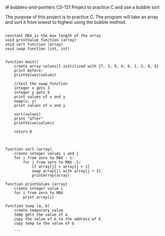 i# bubbles-and-pointers
CS-121 Project to practice C and use a bubble sort

The purpose of this project is to practice C. The program will take an array and sort it from lowest to highest using the bubble method.
```

constant MAX is the max length of the array
void printValue function (array) 
void sort function (array)
void swap function (int, int)


function main()
	create array values[] initilized with {7, 3, 9, 4, 6, 1, 2, 8, 5}
	print before:
	printValues(values)
	
	//test the swap function 	
	integer x gets 3
	integer y gets 5 
	print values of x and y 
	swap(x, y)
	print values of x and y

	sort(values)
	print "after"
	printValue(values)
	
	return 0 



function sort (array)
	create integer values i and j
	for i from zero to MAX - 1:
		for j from zero to MAX -1:
			if array[j] > array[j + 1]
			swap array[j] with array[j + 1]
			printArray(array)

function printValues (array)
	create integer value i 
	for i from zero to MAX 
		print array[i]

function swap (a, b)
	create temporary value 
	temp gets the value of a 
	copy the value of b to the address of b 
	copy temp to the value of b

	```
